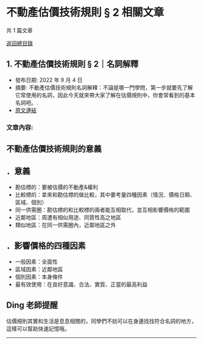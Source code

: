 # 不動產估價技術規則 § 2 相關文章

共 1 篇文章

[返回總目錄](00_總目錄.md)

## 1. 不動產估價技術規則 § 2｜名詞解釋

- 發布日期: 2022 年 9 月 4 日
- 摘要: 不動產估價技術規則名詞解釋：不論是哪一門學問，第一步就要先了解它常使用的名詞，因此今天就來帶大家了解在估價規則中，你會常看到的基本名詞吧。.
- [原文連結](https://www.jasper-realestate.com/%e4%b8%8d%e5%8b%95%e7%94%a2%e4%bc%b0%e5%83%b9%e6%8a%80%e8%a1%93%e8%a6%8f%e5%89%87/)

### 文章內容:

## 不動產估價技術規則的意義

## ．意義

- 勘估標的：要被估價的不動產&權利
- 比較標的：拿來和勘估標的做比較，其中要考量四種因素（情況、價格日期、區域、個別）
- 同一供需圈：勘估標的和比較標的兩者能互相取代，並互相影響價格的範圍
- 近鄰地區：周遭有相似用途、同質性高之地區
- 類似地區：在同一供需圈內，近鄰地區之外

## ．影響價格的四種因素

- 一般因素：全面性
- 區域因素：近鄰地區
- 個別因素：本身條件
- 最有效使用：在良好意識、合法、實質、正當的最高利益

## Ding 老師提醒

估價規則其實和生活是息息相關的，同學們不妨可以在身邊找找符合名詞的地方，這樣可以幫助快速記憶哦。

---

